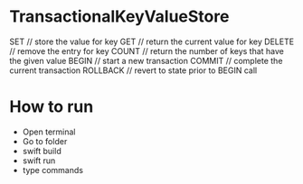 # TransactionalKeyValueStore

SET <key> <value> // store the value for key
GET <key> // return the current value for key
DELETE <key> // remove the entry for key
COUNT <value> // return the number of keys that have the given value
BEGIN // start a new transaction
COMMIT // complete the current transaction
ROLLBACK // revert to state prior to BEGIN call

# How to run
- Open terminal
- Go to folder
- swift build
- swift run
- type commands
